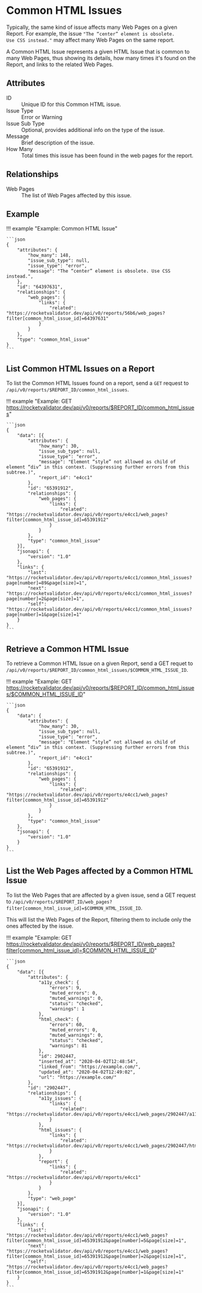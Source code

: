 # Common HTML Issues

Typically, the same kind of issue affects many Web Pages on a given Report. For example, the issue <code>"The “center” element is obsolete. Use CSS instead."</code> may affect many Web Pages on the same report.

A Common HTML Issue represents a given HTML Issue that is common to many Web Pages, thus showing its details, how many times it's found on the Report, and links to the related Web Pages.

## Attributes

<dl>
  <dt>ID</dt>
  <dd>Unique ID for this Common HTML issue.</dd>

  <dt>Issue Type</dt>
  <dd>Error or Warning</dd>

  <dt>Issue Sub Type</dt>
  <dd>Optional, provides additional info on the type of the issue.</dd>

  <dt>Message</dt>
  <dd>Brief description of the issue.</dd>

  <dt>How Many</dt>
  <dd>Total times this issue has been found in the web pages for the report.</dd>
</dl>

## Relationships

<dl>
  <dt>Web Pages</dt>
  <dd>The list of Web Pages affected by this issue.</dd>
</dl>

## Example

!!! example "Example: Common HTML Issue"

    ```json
    {
    	"attributes": {
    		"how_many": 148,
    		"issue_sub_type": null,
    		"issue_type": "error",
    		"message": "The “center” element is obsolete. Use CSS instead.",
    	},
    	"id": "64397631",
    	"relationships": {
    		"web_pages": {
    			"links": {
    				"related": "https://rocketvalidator.dev/api/v0/reports/56b6/web_pages?filter[common_html_issue_id]=64397631"
    			}
    		}
    	},
    	"type": "common_html_issue"
    }
    ```

## List Common HTML Issues on a Report

To list the Common HTML Issues found on a report, send a `GET` request to `/api/v0/reports/$REPORT_ID/common_html_issues`.

!!! example "Example: GET https://rocketvalidator.dev/api/v0/reports/$REPORT_ID/common_html_issues"

    ```json
    {
    	"data": [{
    		"attributes": {
    			"how_many": 30,
    			"issue_sub_type": null,
    			"issue_type": "error",
    			"message": "Element “style” not allowed as child of element “div” in this context. (Suppressing further errors from this subtree.)",
    			"report_id": "e4cc1"
    		},
    		"id": "65391912",
    		"relationships": {
    			"web_pages": {
    				"links": {
    					"related": "https://rocketvalidator.dev/api/v0/reports/e4cc1/web_pages?filter[common_html_issue_id]=65391912"
    				}
    			}
    		},
    		"type": "common_html_issue"
    	}],
    	"jsonapi": {
    		"version": "1.0"
    	},
    	"links": {
    		"last": "https://rocketvalidator.dev/api/v0/reports/e4cc1/common_html_issues?page[number]=89&page[size]=1",
    		"next": "https://rocketvalidator.dev/api/v0/reports/e4cc1/common_html_issues?page[number]=2&page[size]=1",
    		"self": "https://rocketvalidator.dev/api/v0/reports/e4cc1/common_html_issues?page[number]=1&page[size]=1"
    	}
    }
    ```

## Retrieve a Common HTML Issue

To retrieve a Common HTML Issue on a given Report, send a GET requet to `/api/v0/reports/$REPORT_ID/common_html_issues/$COMMON_HTML_ISSUE_ID`.

!!! example "Example: GET https://rocketvalidator.dev/api/v0/reports/$REPORT_ID/common_html_issues/$COMMON_HTML_ISSUE_ID"

    ```json
    {
    	"data": {
    		"attributes": {
    			"how_many": 30,
    			"issue_sub_type": null,
    			"issue_type": "error",
    			"message": "Element “style” not allowed as child of element “div” in this context. (Suppressing further errors from this subtree.)",
    			"report_id": "e4cc1"
    		},
    		"id": "65391912",
    		"relationships": {
    			"web_pages": {
    				"links": {
    					"related": "https://rocketvalidator.dev/api/v0/reports/e4cc1/web_pages?filter[common_html_issue_id]=65391912"
    				}
    			}
    		},
    		"type": "common_html_issue"
    	},
    	"jsonapi": {
    		"version": "1.0"
    	}
    }
    ```

## List the Web Pages affected by a Common HTML Issue

To list the Web Pages that are affected by a given issue, send a GET request to `/api/v0/reports/$REPORT_ID/web_pages?filter[common_html_issue_id]=$COMMON_HTML_ISSUE_ID`.

This will list the Web Pages of the Report, filtering them to include only the ones affected by the issue.

!!! example "Example: GET https://rocketvalidator.dev/api/v0/reports/$REPORT_ID/web_pages?filter[common_html_issue_id]=$COMMON_HTML_ISSUE_ID"

    ```json
    {
    	"data": [{
    		"attributes": {
    			"a11y_check": {
    				"errors": 9,
    				"muted_errors": 0,
    				"muted_warnings": 0,
    				"status": "checked",
    				"warnings": 1
    			},
    			"html_check": {
    				"errors": 60,
    				"muted_errors": 0,
    				"muted_warnings": 0,
    				"status": "checked",
    				"warnings": 81
    			},
    			"id": 2902447,
    			"inserted_at": "2020-04-02T12:48:54",
    			"linked_from": "https://example.com/",
    			"updated_at": "2020-04-02T12:49:02",
    			"url": "https://example.com/"
    		},
    		"id": "2902447",
    		"relationships": {
    			"a11y_issues": {
    				"links": {
    					"related": "https://rocketvalidator.dev/api/v0/reports/e4cc1/web_pages/2902447/a11y_issues"
    				}
    			},
    			"html_issues": {
    				"links": {
    					"related": "https://rocketvalidator.dev/api/v0/reports/e4cc1/web_pages/2902447/html_issues"
    				}
    			},
    			"report": {
    				"links": {
    					"related": "https://rocketvalidator.dev/api/v0/reports/e4cc1"
    				}
    			}
    		},
    		"type": "web_page"
    	}],
    	"jsonapi": {
    		"version": "1.0"
    	},
    	"links": {
    		"last": "https://rocketvalidator.dev/api/v0/reports/e4cc1/web_pages?filter[common_html_issue_id]=65391912&page[number]=5&page[size]=1",
    		"next": "https://rocketvalidator.dev/api/v0/reports/e4cc1/web_pages?filter[common_html_issue_id]=65391912&page[number]=2&page[size]=1",
    		"self": "https://rocketvalidator.dev/api/v0/reports/e4cc1/web_pages?filter[common_html_issue_id]=65391912&page[number]=1&page[size]=1"
    	}
    }
    ```
